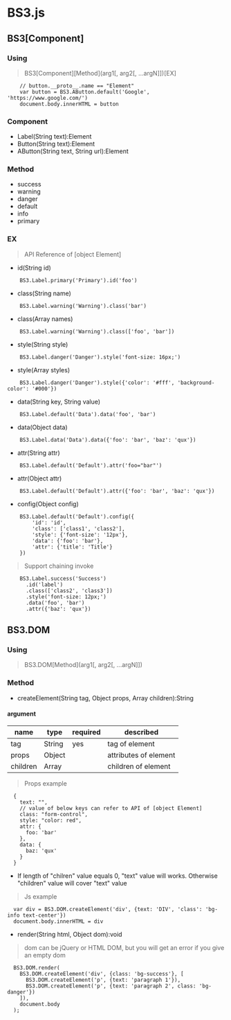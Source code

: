# BS3.js

## BS3[Component]

### Using
> BS3[Component][Method](arg1[, arg2[, ...argN]])[EX]
```
    // button.__proto__.name == "Element"
    var button = BS3.AButton.default('Google', 'https://www.google.com/')
    document.body.innerHTML = button
```

### Component
* Label(String text):Element
* Button(String text):Element
* AButton(String text, String url):Element

### Method
* success
* warning
* danger
* default
* info
* primary

### EX
> API Reference of [object Element]
* id(String id)
```
    BS3.Label.primary('Primary').id('foo')
```

* class(String name)
```
    BS3.Label.warning('Warning').class('bar')
```

* class(Array names)

```
    BS3.Label.warning('Warning').class(['foo', 'bar'])
```

* style(String style)
```
    BS3.Label.danger('Danger').style('font-size: 16px;')
```

* style(Array styles)
```
    BS3.Label.danger('Danger').style({'color': '#fff', 'background-color': '#000'})
```

* data(String key, String value)
```
    BS3.Label.default('Data').data('foo', 'bar')
```

* data(Object data)
```
    BS3.Label.data('Data').data({'foo': 'bar', 'baz': 'qux'})
```

* attr(String attr)
```
    BS3.Label.default('Default').attr('foo="bar"')
```

* attr(Object attr)
```
    BS3.Label.default('Default').attr({'foo': 'bar', 'baz': 'qux'})
```

* config(Object config)
```
    BS3.Label.default('Default').config({
        'id': 'id', 
        'class': ['class1', 'class2'],
        'style': {'font-size': '12px'},
        'data': {'foo': 'bar'},
        'attr': {'title': 'Title'}
    })
```

> Support chaining invoke
```
    BS3.Label.success('Success')
      .id('label')
      .class(['class2', 'class3'])
      .style('font-size: 12px;')
      .data('foo', 'bar')
      .attr({'baz': 'qux'})
```

## BS3.DOM

### Using
> BS3.DOM[Method](arg1[, arg2[, ...argN]])

### Method

* createElement(String tag, Object props, Array children):String

#### argument

| name     |  type  | required | described             |
| ----     |  ----  | -------- | ---------             |
| tag      | String |   yes    | tag of element        |
| props    | Object |          | attributes of element |
| children | Array  |          | children of element   |

> Props example
```
  {
    text: "",
    // value of below keys can refer to API of [object Element] 
    class: "form-control",
    style: "color: red",
    attr: {
      foo: 'bar'
    },
    data: {
      baz: 'qux'
    }
  }
```
- If length of "chilren" value equals 0, "text" value will works. Otherwise "children" value will cover "text" value

> Js example
```
  var div = BS3.DOM.createElement('div', {text: 'DIV', 'class': 'bg-info text-center'})
  document.body.innerHTML = div
```

* render(String html, Object dom):void

> dom can be jQuery or HTML DOM, but you will get an error if you give an empty dom
```
  BS3.DOM.render(
    BS3.DOM.createElement('div', {class: 'bg-success'}, [
      BS3.DOM.createElement('p', {text: 'paragraph 1'}),
      BS3.DOM.createElement('p', {text: 'paragraph 2', class: 'bg-danger'})
    ]),
    document.body
  );
```